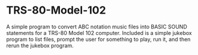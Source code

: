 # TRS-80-Model-102
A simple program to convert ABC notation music files into BASIC SOUND statements for a TRS-80 Model 102 computer. Included is a simple jukebox program to list files, prompt the user for something to play, run it, and then rerun the jukebox program.
